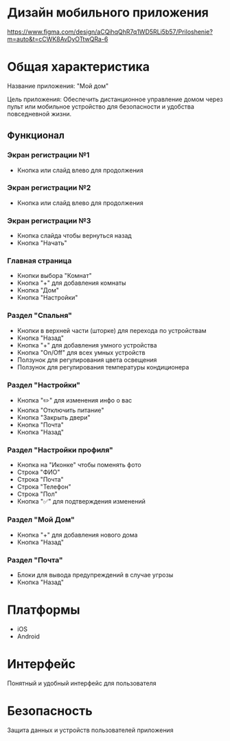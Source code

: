 #  Дизайн мобильного приложения
https://www.figma.com/design/aCQihqQhR7q1WD5RLi5b57/Priloshenie?m=auto&t=cCWK8AvDyOTtwQRa-6

#  Общая характеристика
Название приложения: "Мой дом"

Цель приложения: Обеспечить дистанционное управление домом через пульт или мобильное устройство для безопасности и удобства повседневной жизни.

##  Функционал
### Экран регистрации №1
* Кнопка или слайд влево для продолжения
### Экран регистрации №2
* Кнопка или слайд влево для продолжения
### Экран регистрации №3
* Кнопка слайда чтобы вернуться назад
* Кнопка "Начать"

### Главная страница
* Кнопки выбора "Комнат"
* Кнопка "+" для добавления комнаты
* Кнопка "Дом"
* Кнопка "Настройки"

### Раздел "Спальня"
* Кнопки в верхней части (шторке) для перехода по устройствам
* Кнопка "Назад"
* Кнопка "+" для добавления умного устройства
* Кнопка "On/Off" для всех умных устройств
* Ползунок для регулирования цвета освещения
* Ползунок для регулирования температуры кондиционера

### Раздел "Настройки"
* Кнопка "✏️" для изменения инфо о вас
* Кнопка "Отключить питание"
* Кнопка "Закрыть двери"
* Кнопка "Почта"
* Кнопка "Назад"

### Раздел "Настройки профиля"
* Кнопка на "Иконке" чтобы поменять фото
* Строка "ФИО"
* Строка "Почта"
* Строка "Телефон"
* Строка "Пол"
* Кнопка "✅" для подтверждения изменений

### Раздел "Мой Дом"
* Кнопка "+" для добавления нового дома
* Кнопка "Назад"

### Раздел "Почта"
* Блоки для вывода предупреждений в случае угрозы
* Кнопка "Назад"

# Платформы
- iOS
- Android

# Интерфейс
Понятный и удобный интерфейс для пользователя

# Безопасность
Защита данных и устройств пользователей приложения
